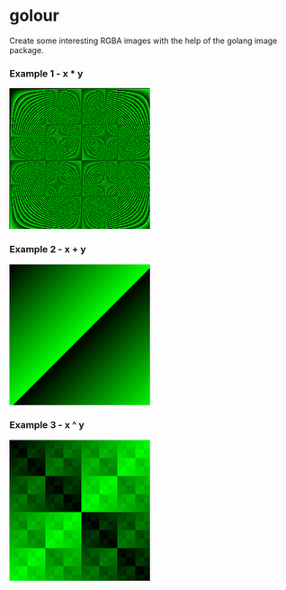 # golour

Create some interesting RGBA images with the help of the golang image package.


### Example 1 - x * y

![Green image with wave like looking shapes that can be mirrored or inverted depending on where you split the image](https://github.com/sonlar/golour/blob/main/img/image_0.png)

### Example 2 - x + y

![Green image with a recursive square looking shapes that can be mirrored or inverted depending on where you split the image](https://github.com/sonlar/golour/blob/main/img/image_2.png)

### Example 3 - x ^ y

![Green image with a diagonal split where bottom right corner starts with a 255 green value. The green value moves towards 0 as it approaches the diagonal split. Where the opposite is happening on the top left split, so top left starts with a 0 green value(black), and as it approaches the diagonal split it gets closer to a 255 green value](https://github.com/sonlar/golour/blob/main/img/image_4.png)

